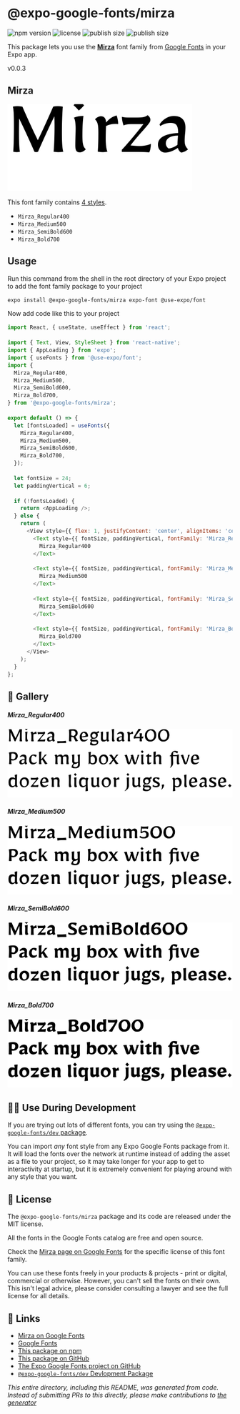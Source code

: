 # @expo-google-fonts/mirza

![npm version](https://flat.badgen.net/npm/v/@expo-google-fonts/mirza)
![license](https://flat.badgen.net/github/license/expo/google-fonts)
![publish size](https://flat.badgen.net/packagephobia/install/@expo-google-fonts/mirza)
![publish size](https://flat.badgen.net/packagephobia/publish/@expo-google-fonts/mirza)

This package lets you use the [**Mirza**](https://fonts.google.com/specimen/Mirza) font family from [Google Fonts](https://fonts.google.com/) in your Expo app.

v0.0.3

## Mirza

![Mirza](./font-family.png)

This font family contains [4 styles](#-gallery).

- `Mirza_Regular400`
- `Mirza_Medium500`
- `Mirza_SemiBold600`
- `Mirza_Bold700`

## Usage

Run this command from the shell in the root directory of your Expo project to add the font family package to your project
```sh
expo install @expo-google-fonts/mirza expo-font @use-expo/font
```

Now add code like this to your project
```js
import React, { useState, useEffect } from 'react';

import { Text, View, StyleSheet } from 'react-native';
import { AppLoading } from 'expo';
import { useFonts } from '@use-expo/font';
import {
  Mirza_Regular400,
  Mirza_Medium500,
  Mirza_SemiBold600,
  Mirza_Bold700,
} from '@expo-google-fonts/mirza';

export default () => {
  let [fontsLoaded] = useFonts({
    Mirza_Regular400,
    Mirza_Medium500,
    Mirza_SemiBold600,
    Mirza_Bold700,
  });

  let fontSize = 24;
  let paddingVertical = 6;

  if (!fontsLoaded) {
    return <AppLoading />;
  } else {
    return (
      <View style={{ flex: 1, justifyContent: 'center', alignItems: 'center' }}>
        <Text style={{ fontSize, paddingVertical, fontFamily: 'Mirza_Regular400' }}>
          Mirza_Regular400
        </Text>

        <Text style={{ fontSize, paddingVertical, fontFamily: 'Mirza_Medium500' }}>
          Mirza_Medium500
        </Text>

        <Text style={{ fontSize, paddingVertical, fontFamily: 'Mirza_SemiBold600' }}>
          Mirza_SemiBold600
        </Text>

        <Text style={{ fontSize, paddingVertical, fontFamily: 'Mirza_Bold700' }}>
          Mirza_Bold700
        </Text>
      </View>
    );
  }
};

```

## 🔡 Gallery

##### Mirza_Regular400
![Mirza_Regular400](./5b1ac6cb285ca3492e313a53d5252b9784bf7607f2835a2d44cb3cbad0168539.ttf.png)

##### Mirza_Medium500
![Mirza_Medium500](./423532407cc832ef84cc8f08a3359f26b50e721c8aa0e00221e4215cc83440b3.ttf.png)

##### Mirza_SemiBold600
![Mirza_SemiBold600](./4225215d0df4ad389c4ac29d48fddc531703776591ade64c23f6f995669d4078.ttf.png)

##### Mirza_Bold700
![Mirza_Bold700](./306b412a39d9f93ca840c13ca62300eb5c7712e2afa94bd7ef2272b51131be6d.ttf.png)


## 👩‍💻 Use During Development

If you are trying out lots of different fonts, you can try using the [`@expo-google-fonts/dev` package](https://github.com/expo/google-fonts/tree/master/font-packages/dev#readme).

You can import *any* font style from any Expo Google Fonts package from it. It will load the fonts
over the network at runtime instead of adding the asset as a file to your project, so it may take longer
for your app to get to interactivity at startup, but it is extremely convenient
for playing around with any style that you want.

## 📖 License

The `@expo-google-fonts/mirza` package and its code are released under the MIT license.

All the fonts in the Google Fonts catalog are free and open source.

Check the [Mirza page on Google Fonts](https://fonts.google.com/specimen/Mirza) for the specific license of this font family.

You can use these fonts freely in your products & projects - print or digital, commercial or otherwise. However, you can't sell the fonts on their own. This isn't legal advice, please consider consulting a lawyer and see the full license for all details.

## 🔗 Links

- [Mirza on Google Fonts](https://fonts.google.com/specimen/Mirza)
- [Google Fonts](https://fonts.google.com/)
- [This package on npm](https://www.npmjs.com/package/@expo-google-fonts/mirza)
- [This package on GitHub](https://github.com/expo/google-fonts/tree/master/font-packages/mirza)
- [The Expo Google Fonts project on GitHub](https://github.com/expo/google-fonts)
- [`@expo-google-fonts/dev` Devlopment Package](https://github.com/expo/google-fonts/tree/master/font-packages/dev)


*This entire directory, including this README, was generated from code. Instead of submitting PRs to this directly, please make contributions to [the generator](https://github.com/expo/google-fonts/tree/master/packages/generator)*
